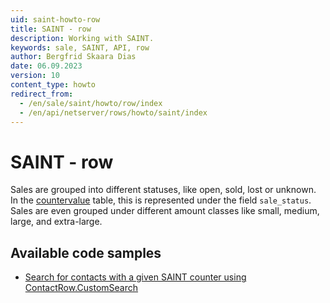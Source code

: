 ```yaml
---
uid: saint-howto-row
title: SAINT - row
description: Working with SAINT.
keywords: sale, SAINT, API, row
author: Bergfrid Skaara Dias
date: 06.09.2023
version: 10
content_type: howto
redirect_from:
  - /en/sale/saint/howto/row/index
  - /en/api/netserver/rows/howto/saint/index
---
```


# SAINT - row

Sales are grouped into different statuses, like open, sold, lost or unknown. In the [countervalue][1] table, this is represented under the field `sale_status`. Sales are even grouped under different amount classes like small, medium, large, and extra-large.

## Available code samples

* [Search for contacts with a given SAINT counter using ContactRow.CustomSearch][2]

<!-- Referenced links -->
[1]: ../../../../database/tables/countervalue.md
[2]: search-saint-contactrow-customsearch.md
